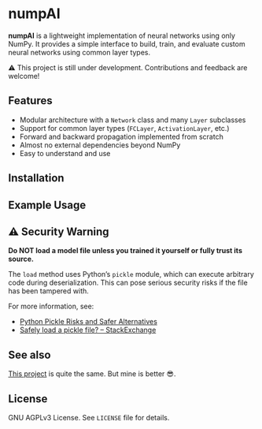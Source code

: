 # numpAI

**numpAI** is a lightweight implementation of neural networks using only NumPy. It provides a simple interface to build, train, and evaluate custom neural networks using common layer types.

⚠️ This project is still under development. Contributions and feedback are welcome!

## Features

- Modular architecture with a `Network` class and many `Layer` subclasses  
- Support for common layer types (`FCLayer`, `ActivationLayer`, etc.) 
- Forward and backward propagation implemented from scratch   
- Almost no external dependencies beyond NumPy  
- Easy to understand and use

## Installation

## Example Usage

## ⚠️ Security Warning

**Do NOT load a model file unless you trained it yourself or fully trust its source.**

The `load` method uses Python’s `pickle` module, which can execute arbitrary code during deserialization. This can pose serious security risks if the file has been tampered with.

For more information, see:  
- [Python Pickle Risks and Safer Alternatives](https://www.arjancodes.com/blog/python-pickle-module-security-risks-and-safer-alternatives/)  
- [Safely load a pickle file? – StackExchange](https://security.stackexchange.com/questions/183966/safely-load-a-pickle-file)

## See also
[This project](https://pypi.org/project/npnet/) is quite the same. But mine is better 😎.

## License

GNU AGPLv3 License. See `LICENSE` file for details.
